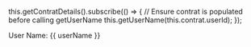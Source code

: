 this.getContratDetails().subscribe(() => {
    // Ensure contrat is populated before calling getUserName
    this.getUserName(this.contrat.userId);
  });

  <!-- contrat-details.component.html -->
<div *ngIf="userName$ | async as userName">
  <p>User Name: {{ userName }}</p>
</div>

